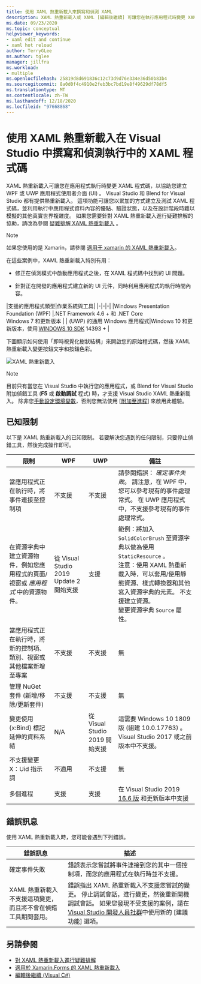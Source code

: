 ```yaml
---
title: 使用 XAML 熱重新載入來撰寫和偵測 XAML
description: XAML 熱重新載入或 XAML [編輯後繼續] 可讓您在執行應用程式時變更 XAML 程式碼
ms.date: 09/23/2020
ms.topic: conceptual
helpviewer_keywords:
- xaml edit and continue
- xaml hot reload
author: TerryGLee
ms.author: tglee
manager: jillfra
ms.workload:
- multiple
ms.openlocfilehash: 25819d8d691836c12c73d9d76e334e36d50b83b4
ms.sourcegitcommit: 8a0d0f4c4910e2feb3bc7bd19e8f49629df78df5
ms.translationtype: MT
ms.contentlocale: zh-TW
ms.lasthandoff: 12/18/2020
ms.locfileid: "97668868"
---
```

# <a name="write-and-debug-running-xaml-code-with-xaml-hot-reload-in-visual-studio"></a>使用 XAML 熱重新載入在 Visual Studio 中撰寫和偵測執行中的 XAML 程式碼

XAML 熱重新載入可讓您在應用程式執行時變更 XAML 程式碼，以協助您建立 WPF 或 UWP 應用程式使用者介面 (UI) 。 Visual Studio 和 Blend for Visual Studio 都有提供熱重新載入。 這項功能可讓您以累加的方式建立及測試 XAML 程式碼，並利用執行中應用程式資料內容的優點、驗證狀態，以及在設計階段時難以模擬的其他真實世界複雜度。 如果您需要針對 XAML 熱重新載入進行疑難排解的協助，請改為參閱 [疑難排解 XAML 熱重新載入](xaml-hot-reload-troubleshooting.md) 。

> [!NOTE]
> 如果您使用的是 Xamarin，請參閱 [適用于 xamarin 的 XAML 熱重新載入](/xamarin/xamarin-forms/xaml/hot-reload)。

在這些案例中，XAML 熱重新載入特別有用：

* 修正在偵測模式中啟動應用程式之後，在 XAML 程式碼中找到的 UI 問題。

* 針對正在開發的應用程式建立新的 UI 元件，同時利用應用程式的執行時間內容。

|支援的應用程式類型|作業系統與工具|
|-|-|-|
|Windows Presentation Foundation (WPF) |.NET Framework 4.6 + 和 .NET Core</br>Windows 7 和更新版本 |
| (UWP) 的通用 Windows 應用程式|Windows 10 和更新版本，使用 [WINDOWS 10 SDK](https://developer.microsoft.com/windows/downloads/windows-10-sdk) 14393 + |

下圖顯示如何使用「即時視覺化樹狀結構」來開啟您的原始程式碼，然後 XAML 熱重新載入變更按鈕文字和按鈕色彩。

![XAML 熱重新載入](../debugger/media/xaml-hot-reload-using.gif)

> [!NOTE]
> 目前只有當您在 Visual Studio 中執行您的應用程式，或 Blend for Visual Studio 附加偵錯工具 (**F5** 或 **啟動調試** 程式) 時，才支援 Visual Studio XAML 熱重新載入。 除非您[手動設定環境變數](xaml-hot-reload-troubleshooting.md#verify-that-you-use-start-debugging-rather-than-attach-to-process)，否則您無法使用 [[附加至進程](../debugger/attach-to-running-processes-with-the-visual-studio-debugger.md)] 來啟用此體驗。

## <a name="known-limitations"></a>已知限制

以下是 XAML 熱重新載入的已知限制。 若要解決您遇到的任何限制，只要停止偵錯工具，然後完成操作即可。

|限制|WPF|UWP|備註|
|-|-|-|-|
|當應用程式正在執行時，將事件連接至控制項|不支援|不支援|請參閱錯誤： *確定事件失敗*。 請注意，在 WPF 中，您可以參考現有的事件處理常式。 在 UWP 應用程式中，不支援參考現有的事件處理常式。|
|在資源字典中建立資源物件，例如您應用程式的頁面/視窗或 *應用程式* 中的資源物件。|從 Visual Studio 2019 Update 2 開始支援|支援|範例：將加入 `SolidColorBrush` 至資源字典以做為使用 `StaticResource` 。</br>注意：使用 XAML 熱重新載入時，可以套用/使用靜態資源、樣式轉換器和其他寫入資源字典的元素。 不支援建立資源。</br> 變更資源字典 `Source` 屬性。|
|當應用程式正在執行時，將新的控制項、類別、視窗或其他檔案新增至專案|不支援|不支援|無|
|管理 NuGet 套件 (新增/移除/更新套件) |不支援|不支援|無|
|變更使用 {x:Bind} 標記延伸的資料系結|N/A|從 Visual Studio 2019 開始支援|這需要 Windows 10 1809 版 (組建 10.0.17763) 。 Visual Studio 2017 或之前版本中不支援。|
|不支援變更 X：Uid 指示詞|不適用|不支援|無|
|多個進程 | 支援 | 支援 | 在 Visual Studio 2019 [16.6 版](/visualstudio/releases/2019/release-notes-v16.6) 和更新版本中支援 |

## <a name="error-messages"></a>錯誤訊息

使用 XAML 熱重新載入時，您可能會遇到下列錯誤。

|錯誤訊息|描述|
|-|-|
|確定事件失敗|錯誤表示您嘗試將事件連接到您的其中一個控制項，而您的應用程式在執行時並不支援。|
|XAML 熱重新載入不支援這項變更，而且將不會在偵錯工具期間套用。|錯誤指出 XAML 熱重新載入不支援您嘗試的變更。 停止調試會話，進行變更，然後重新開機調試會話。 如果您發現不受支援的案例，請在 [Visual Studio 開發人員社群](https://aka.ms/feedback/suggest?space=8)中使用新的 [建議功能] 選項。 |

## <a name="see-also"></a>另請參閱

* [對 XAML 熱重新載入進行疑難排解](xaml-hot-reload-troubleshooting.md)
* [適用於 Xamarin.Forms 的 XAML 熱重新載入](/xamarin/xamarin-forms/xaml/hot-reload)
* [編輯後繼續 (Visual C#)](../debugger/edit-and-continue-visual-csharp.md)
